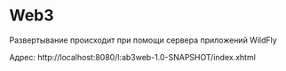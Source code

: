 # Web3

Развертывание происходит при помощи сервера приложений WildFly

Адрес: http://localhost:8080/l:ab3web-1.0-SNAPSHOT/index.xhtml